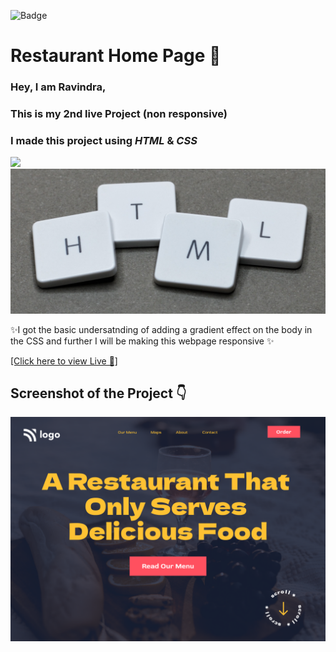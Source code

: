 ![Badge](https://img.shields.io/badge/Project--2-Home--Page-orange)
# Restaurant Home Page 🍔

### Hey, I am **Ravindra**, 
### This is  my 2nd live Project (non responsive)
### I made this project using *HTML* & *CSS*

![](./assets/undraw_static_website_re_x70h.svg)
![HTML](./assets/pexels-miguel-%C3%A1-padri%C3%B1%C3%A1n-1591061.jpg)

✨I got the basic undersatnding of adding a gradient effect on the body in the CSS and further I will be making this webpage responsive ✨

[[Click here to view Live 🚀]](https://rp-project-2.netlify.app/)

## Screenshot of the Project 👇
![](./assets/Food%20Restaurant%20Home%20Page.png)